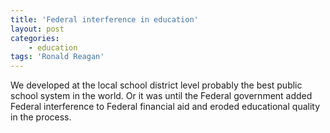 ```yaml
---
title: 'Federal interference in education'
layout: post
categories:
    - education
tags: 'Ronald Reagan'
---
```


We developed at the local school district level probably the best public school system in the world. Or it was until the Federal government added Federal interference to Federal financial aid and eroded educational quality in the process.